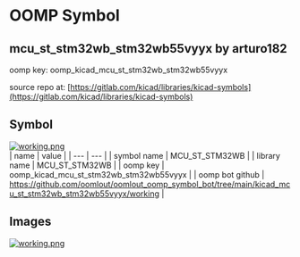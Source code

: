 # OOMP Symbol  
## mcu_st_stm32wb_stm32wb55vyyx  by arturo182  
  
oomp key: oomp_kicad_mcu_st_stm32wb_stm32wb55vyyx  
  
source repo at: [https://gitlab.com/kicad/libraries/kicad-symbols](https://gitlab.com/kicad/libraries/kicad-symbols)  
## Symbol  
  
[![working.png](working_600.png)](working.png)  
| name | value | 
| --- | --- | 
| symbol name | MCU_ST_STM32WB | 
| library name | MCU_ST_STM32WB | 
| oomp key | oomp_kicad_mcu_st_stm32wb_stm32wb55vyyx | 
| oomp bot github | https://github.com/oomlout/oomlout_oomp_symbol_bot/tree/main/kicad_mcu_st_stm32wb_stm32wb55vyyx/working | 
## Images  
  
[![working.png](working_140.png)](working.png)  
